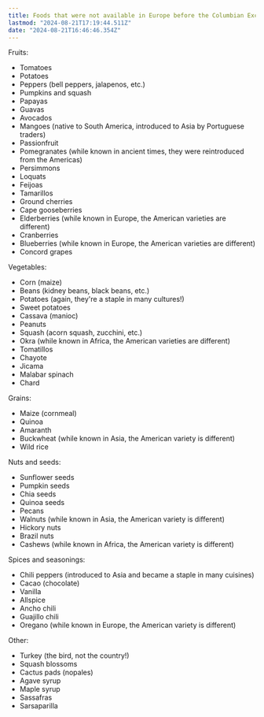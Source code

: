 ```yaml
---
title: Foods that were not available in Europe before the Columbian Exchange
lastmod: "2024-08-21T17:19:44.511Z"
date: "2024-08-21T16:46:46.354Z"
---
```


Fruits:

- Tomatoes
- Potatoes
- Peppers (bell peppers, jalapenos, etc.)
- Pumpkins and squash
- Papayas
- Guavas
- Avocados
- Mangoes (native to South America, introduced to Asia by Portuguese traders)
- Passionfruit
- Pomegranates (while known in ancient times, they were reintroduced from the Americas)
- Persimmons
- Loquats
- Feijoas
- Tamarillos
- Ground cherries
- Cape gooseberries
- Elderberries (while known in Europe, the American varieties are different)
- Cranberries
- Blueberries (while known in Europe, the American varieties are different)
- Concord grapes

Vegetables:

- Corn (maize)
- Beans (kidney beans, black beans, etc.)
- Potatoes (again, they're a staple in many cultures!)
- Sweet potatoes
- Cassava (manioc)
- Peanuts
- Squash (acorn squash, zucchini, etc.)
- Okra (while known in Africa, the American varieties are different)
- Tomatillos
- Chayote
- Jicama
- Malabar spinach
- Chard

Grains:

- Maize (cornmeal)
- Quinoa
- Amaranth
- Buckwheat (while known in Asia, the American variety is different)
- Wild rice

Nuts and seeds:

- Sunflower seeds
- Pumpkin seeds
- Chia seeds
- Quinoa seeds
- Pecans
- Walnuts (while known in Asia, the American variety is different)
- Hickory nuts
- Brazil nuts
- Cashews (while known in Africa, the American variety is different)

Spices and seasonings:

- Chili peppers (introduced to Asia and became a staple in many cuisines)
- Cacao (chocolate)
- Vanilla
- Allspice
- Ancho chili
- Guajillo chili
- Oregano (while known in Europe, the American variety is different)

Other:

- Turkey (the bird, not the country!)
- Squash blossoms
- Cactus pads (nopales)
- Agave syrup
- Maple syrup
- Sassafras
- Sarsaparilla
